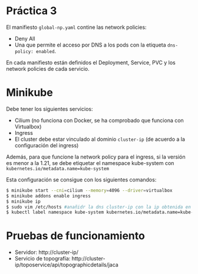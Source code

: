 # Práctica 3

El manifiesto `global-np.yaml` contine las network policies:
 * Deny All
 * Una que permite el acceso por DNS a los pods con la etiqueta `dns-policy: enabled`.

En cada manifiesto están definidos el Deployment, Service, PVC y los network policies de cada servicio.

# Minikube

Debe tener los siguientes servicios:
 * Cilium (no funciona con Docker, se ha comprobado que funciona con Virtualbox)
 * Ingress
 * El cluster debe estar vinculado al dominio `cluster-ip` (de acuerdo a la configuración del ingress)

Además, para que funcione la network policy para el ingress, si la versión es menor a la 1.21, se debe etiquetar el namespace kube-system con `kubernetes.io/metadata.name=kube-system`

Esta configuración se consigue con los siguientes comandos:

```bash
$ minikube start --cni=cilium --memory=4096 --driver=virtualbox
$ minikube addons enable ingress
$ minikube ip
$ sudo vim /etc/hosts #anañidr la dns cluster-ip con la ip obtenida en el comando anterior, pej: '192.168.99.104 cluster-ip'
$ kubectl label namespace kube-system kubernetes.io/metadata.name=kube-system
```
# Pruebas de funcionamiento

* Servidor: http://cluster-ip/
* Servicio de topografía: http://cluster-ip/toposervice/api/topographicdetails/jaca

